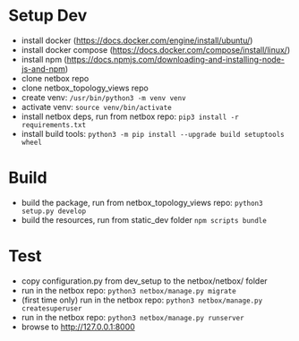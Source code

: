 # Setup Dev 
 + install docker (https://docs.docker.com/engine/install/ubuntu/)
 + install docker compose (https://docs.docker.com/compose/install/linux/)
 + install npm (https://docs.npmjs.com/downloading-and-installing-node-js-and-npm)
 + clone netbox repo
 + clone netbox_topology_views repo
 + create venv: `/usr/bin/python3 -m venv venv`
 + activate venv: `source venv/bin/activate`
 + install netbox deps, run from netbox repo: `pip3 install -r requirements.txt`
 + install build tools: `python3 -m pip install --upgrade build setuptools wheel`


# Build
 + build the package, run from netbox_topology_views repo: `python3 setup.py develop`
 + build the resources, run from static_dev folder  `npm scripts bundle`

# Test
 + copy configuration.py from dev_setup to the netbox/netbox/ folder
 + run in the netbox repo: `python3 netbox/manage.py migrate`
 + (first time only) run in the netbox repo: `python3 netbox/manage.py createsuperuser`
 + run in the netbox repo: `python3 netbox/manage.py runserver`
 + browse to http://127.0.0.1:8000